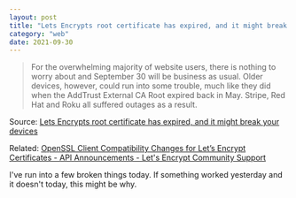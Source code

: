 ```yaml
---
layout: post
title: "Lets Encrypts root certificate has expired, and it might break your devices"
category: "web"
date: 2021-09-30
---
```


> For the overwhelming majority of website users, there is nothing to worry about and September 30 will be business as usual. Older devices, however, could run into some trouble, much like they did when the AddTrust External CA Root expired back in May. Stripe, Red Hat and Roku all suffered outages as a result.

Source: [Lets Encrypts root certificate has expired, and it might break your devices](https://techcrunch.com/2021/09/21/lets-encrypt-root-expiry/)

Related: [OpenSSL Client Compatibility Changes for Let’s Encrypt Certificates - API Announcements - Let's Encrypt Community Support](https://community.letsencrypt.org/t/openssl-client-compatibility-changes-for-let-s-encrypt-certificates/143816)

I've run into a few broken things today.  If something worked yesterday and it doesn't today, this might be why.
